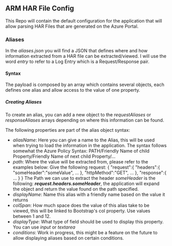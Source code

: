 ## ARM HAR File Config

This Repo will contain the default configuration for the application that will allow parsing HAR Files that are generated on the Azure Portal.

### Aliases

In the *aliases.json* you will find a JSON that defines where and how information extracted from a HAR file can be extracted/viewed. I will use the word *entry* to refer
to a Log Entry which is a Request/Response pair.

#### Syntax

The payload is composed by an array which contains several objects, each defines one alias and allow access to the value of one property.

##### Creating Aliases

To create an alias, you can add a new object to the *requestAliases* or *responseAliases* arrays depending on where this information can be found.

The following properties are part of the alias object syntax:
- *aliasName*: Here you can give a name to the Alias, this will be used when trying to load the information in the application. The syntax follows somewhat the Azure Policy Syntax: PATH/Friendly Name of child Property/Friendly Name of next child Property/...
- *path*: Where the value will be extracted from, please refer to the examples below:
    Give the following request:
      {
        "request":{
          "headers":{
            "someHeader":"someValue",
            ...
          },
          "httpMethod":"GET",
          ...
        },
        "response":{
          ...
        }
      }
  The Path we can use to extract the header *someHeader* is the following: ***request.headers.someHeader***, the application will expand the object and return the value found on the path specified.
- *displayName*: Name this alias with a friendly name based on the value it returns
- *colSpan*: How much space does the value of this alias take to be viewed, this will be linked to Bootstrap's col property. Use values between 1 and 12.
- *displayType*: What type of field should be used to display this property. You can use *input* or *textarea*
- *conditions*: Work in progress, this might be a feature on the future to allow displaying aliases based on certain conditions.
